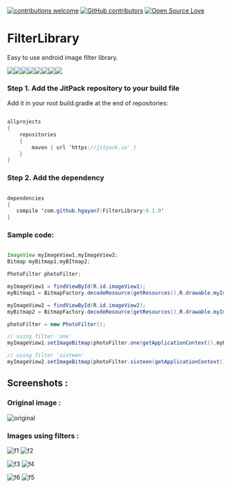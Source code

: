 [![contributions welcome](https://img.shields.io/badge/contributions-welcome-brightgreen.svg?style=flat)](https://github.com/hgayan7/FilterLibrary/issues)
[![GitHub contributors](https://img.shields.io/github/contributors/Naereen/StrapDown.js.svg)](https://github.com/hgayan7/FilterLibrary/graphs/contributors/)
[![Open Source Love](https://badges.frapsoft.com/os/v1/open-source.svg?v=103)](https://github.com/ellerbrock/open-source-badges/)


# FilterLibrary                        

Easy to use android image filter library.

[![](https://sourcerer.io/fame/hgayan7/hgayan7/FilterLibrary/images/0)](https://sourcerer.io/fame/hgayan7/hgayan7/FilterLibrary/links/0)[![](https://sourcerer.io/fame/hgayan7/hgayan7/FilterLibrary/images/1)](https://sourcerer.io/fame/hgayan7/hgayan7/FilterLibrary/links/1)[![](https://sourcerer.io/fame/hgayan7/hgayan7/FilterLibrary/images/2)](https://sourcerer.io/fame/hgayan7/hgayan7/FilterLibrary/links/2)[![](https://sourcerer.io/fame/hgayan7/hgayan7/FilterLibrary/images/3)](https://sourcerer.io/fame/hgayan7/hgayan7/FilterLibrary/links/3)[![](https://sourcerer.io/fame/hgayan7/hgayan7/FilterLibrary/images/4)](https://sourcerer.io/fame/hgayan7/hgayan7/FilterLibrary/links/4)[![](https://sourcerer.io/fame/hgayan7/hgayan7/FilterLibrary/images/5)](https://sourcerer.io/fame/hgayan7/hgayan7/FilterLibrary/links/5)[![](https://sourcerer.io/fame/hgayan7/hgayan7/FilterLibrary/images/6)](https://sourcerer.io/fame/hgayan7/hgayan7/FilterLibrary/links/6)[![](https://sourcerer.io/fame/hgayan7/hgayan7/FilterLibrary/images/7)](https://sourcerer.io/fame/hgayan7/hgayan7/FilterLibrary/links/7)

### Step 1. Add the JitPack repository to your build file

Add it in your root build.gradle at the end of repositories:
``` java

allprojects 
{
	repositories 
	{
		maven { url 'https://jitpack.io' }
	}
}
```

### Step 2. Add the dependency
 ``` java	
 
dependencies 
{
	compile 'com.github.hgayan7:FilterLibrary:0.1.0'
}
 ``` 
 
 ### Sample code:
  ``` java
  
  ImageView myImageView1,myImageView2;
  Bitmap myBitmap1,myBItmap2;
  
  PhotoFilter photoFilter;
  
  myImageView1 = findViewById(R.id.imageView1);
  myBitmap1 = BitmapFactory.decodeResource(getResources(),R.drawable.myImage1);
  
  myImageView2 = findViewById(R.id.imageView2);
  myBitmap2 = BitmapFactory.decodeResource(getResources(),R.drawable.myImage2);
  
  photoFilter = new PhotoFilter();
  
  // using filter 'one'
  myImageView1.setImageBitmap(photoFilter.one(getApplicationContext(),myBitmap1));
  
  // using filter 'sixteen'
  myImageView2.setImageBitmap(photoFilter.sixteen(getApplicationContext(),myBitmap2));
  
  ```
## Screenshots :

### Original image :

![original](https://user-images.githubusercontent.com/29502161/50734591-55f82280-11c7-11e9-8fb9-0e1c544c73d8.jpeg)

### Images using filters :


![f1](https://user-images.githubusercontent.com/29502161/50734598-6c05e300-11c7-11e9-82a9-321b043c38e4.jpeg)
![f2](https://user-images.githubusercontent.com/29502161/50734599-6dcfa680-11c7-11e9-9b0d-b957a567610f.jpeg)


![f3](https://user-images.githubusercontent.com/29502161/50734600-6f00d380-11c7-11e9-94cc-f8c8cfef3533.jpeg)
![f4](https://user-images.githubusercontent.com/29502161/50734601-70320080-11c7-11e9-995a-db77b66a1012.jpeg)


![f6](https://user-images.githubusercontent.com/29502161/50734604-732cf100-11c7-11e9-9fbd-1e55ddb5631e.jpeg)
![f5](https://user-images.githubusercontent.com/29502161/50734603-71632d80-11c7-11e9-8cc5-c13b080a06dc.jpeg)





